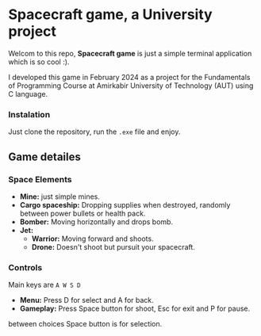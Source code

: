 # Spacecraft game, a University project

Welcom to this repo, **Spacecraft game** is just a simple terminal application which is so cool :).

I developed this game in February 2024 as a project for the Fundamentals of Programming Course at Amirkabir University of Technology (AUT) using C language.

### Instalation

Just clone the repository, run the `.exe` file and enjoy.

## Game detailes

### Space Elements

- **Mine:** just simple mines.
- **Cargo spaceship:** Dropping supplies when destroyed, randomly between power bullets or health pack.
- **Bomber:** Moving horizontally and drops bomb.
- **Jet:**
    - **Warrior:** Moving forward and shoots.
    - **Drone:** Doesn't shoot but pursuit your spacecraft.

### Controls

Main keys are `A W S D`

- **Menu:** Press D for select and A for back.
- **Gameplay:** Press Space button for shoot, Esc for exit and P for pause.

between choices Space button is for selection.
